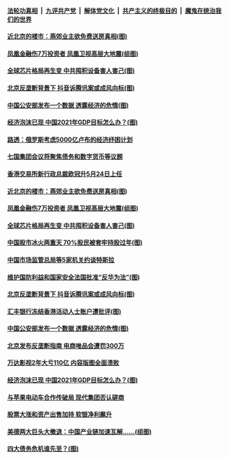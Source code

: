 ####  [法轮功真相](../../../../basic/blob/master/README.md?t=02100231) &nbsp;|&nbsp; [九评共产党](../../../../9ping.md/blob/master/README.md?t=02100231) &nbsp;|&nbsp; [解体党文化](../../../../jtdwh.md/blob/master/README.md?t=02100231)  &nbsp;|&nbsp; [共产主义的终极目的](../../../../gczydzjmd.md/blob/master/README.md?t=02100231) &nbsp;|&nbsp; [魔鬼在统治我们的世界](../../../../mgztzwmdsj.md/blob/master/README.md?t=02100231) 

#### [近北京的楼市：燕郊业主欲免费送房真相(图)](../pages/p5/961980.md?t=02100231) 

#### [凤凰金融伤7万投资者 凤凰卫视高层大地震(组图)](../pages/p5/961978.md?t=02100231) 

#### [全球芯片格局再生变 中共囤积设备害人害己(图)](../pages/p5/961975.md?t=02100231) 

#### [北京反垄断背景下 抖音诉腾讯案或成风向标(图)](../pages/p5/961922.md?t=02100231) 

#### [中国公安部发布一个数据 透露经济的危情(图)](../pages/p5/961887.md?t=02100231) 

#### [经济泡沫已现 中国2021年GDP目标怎么办？(图)](../pages/p5/961855.md?t=02100231) 

#### [路透：俄罗斯考虑5000亿卢布的经济纾困计划](../pages/p5/961988.md?t=02100231) 

#### [七国集团会议将聚焦债务和数字货币等议题](../pages/p5/961985.md?t=02100231) 

#### [香港交易所新行政总裁欧冠升5月24日上任](../pages/p5/961983.md?t=02100231) 

#### [近北京的楼市：燕郊业主欲免费送房真相(图)](../pages/p5/961980.md?t=02100231) 

#### [凤凰金融伤7万投资者 凤凰卫视高层大地震(组图)](../pages/p5/961978.md?t=02100231) 

#### [全球芯片格局再生变 中共囤积设备害人害己(图)](../pages/p5/961975.md?t=02100231) 

#### [中国股市冰火两重天 70%股民被套牢持股过年(图)](../pages/p5/961909.md?t=02100231) 

#### [中国市场监管总局等5家机关约谈特斯拉](../pages/p5/961966.md?t=02100231) 

#### [维护国防利益和国家安全法国批准“反华为法”(图)](../pages/p5/961927.md?t=02100231) 

#### [北京反垄断背景下 抖音诉腾讯案或成风向标(图)](../pages/p5/961922.md?t=02100231) 

#### [汇丰银行冻结香港活动人士账户遭批评(图)](../pages/p5/961920.md?t=02100231) 

#### [中国公安部发布一个数据 透露经济的危情(图)](../pages/p5/961887.md?t=02100231) 

#### [北京发布反垄断指南 电商唯品会遭罚300万](../pages/p5/961867.md?t=02100231) 

#### [万达影视2年大亏110亿 内容版图全面溃败](../pages/p5/961858.md?t=02100231) 

#### [经济泡沫已现 中国2021年GDP目标怎么办？(图)](../pages/p5/961855.md?t=02100231) 

#### [与苹果电动车合作传破局 现代集团否认磋商](../pages/p5/961854.md?t=02100231) 

#### [股票大涨和资产出售加持 软银净利飙升](../pages/p5/961853.md?t=02100231) 


#### [美德两大巨头大撤退：中国产业链加速瓦解……(组图)](../pages/p5/961805.md?t=02100231) 

#### [四大债务危机谁先至？(图)](../pages/p5/961803.md?t=02100231) 

